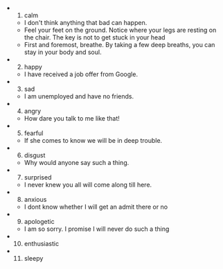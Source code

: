 - 1. calm
	- I don't think anything that bad can happen.
	- Feel your feet on the ground. Notice where your legs are resting on the chair. The key is not to get stuck in your head
	- First and foremost, breathe. By taking a few deep breaths, you can stay in your body and soul.
- 2. happy
	- I have received a job offer from Google.
- 3. sad
	- I am unemployed and have no friends.
- 4. angry
	- How dare you talk to me like that!
- 5. fearful
	- If she comes to know we will be in deep trouble.
- 6. disgust
	- Why would anyone say such a thing.
- 7. surprised
	- I never knew you all will come along till here.
- 8. anxious
	- I dont know whether I will get an admit there or no
- 9. apologetic
	- I am so sorry. I promise I will never do such a thing
- 10. enthusiastic
- 11. sleepy